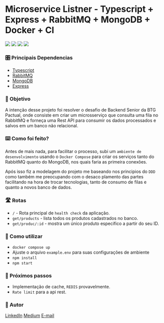 # Microservice Listner - Typescript + Express + RabbitMQ + MongoDB + Docker + CI

![](https://img.shields.io/badge/BackEnd-Express-green) ![](https://img.shields.io/badge/Typescript-blue) ![](https://img.shields.io/badge/RabbitMQ-orange) ![](https://img.shields.io/badge/MongoDB-Green)

### 🎛️ Principais Dependencias

- [Typescript](https://www.typescriptlang.org/)
- [RabbitMQ](https://www.rabbitmq.com/)
- [MongoDB](https://www.mongodb.com/)
- [Express](https://expressjs.com/pt-br/)

### 🎯 Objetivo

A intenção desse projeto foi resolver o desafio de Backend Senior da BTG Pactual, onde consiste em criar um microsserviço que consulta uma fila no RabbitMQ e
forneça uma Rest API para consumir os dados processados e salvos em um banco não relacional.

### ⌨️ Como foi feito?

Antes de mais nada, para facilitar o processo, subi um `ambiente de desenvolvimento` usando o `Docker Compose` para criar os serviços tanto do RabbitMQ quanto do MongoDB, nos quais faria as primeira conexões.

Após isso fiz a modelagem do projeto me baseando nos principios do `DDD` como também me preocupando com o desaco
plamento das partes facilitando na hora de trocar tecnologias, tanto de consumo de filas e quanto a novos banco de 
dados.


### 🛣️ Rotas

- `/` - Rota principal de `health check` da aplicação.
- `get/products` - lista todos os produtos cadastrados no banco.
- `get/produc/:id` - mostra um único produto especifico a partir do seu ID.


### 🔎 Como utilizar

- `docker compose up`
- Ajuste o arquivo `example.env` para suas configurações de ambiente  
- `npm install`
- `npm start`

### 🔧 Próximos passos

- Implementação de cache, `REDIS` provavelmente.
- `Rate limit` para a api rest.

### 🎨 Autor

[LinkedIn](https://www.linkedin.com/in/fabiodeandrad/)
[Medium](https://medium.com/@fabioscript)
[E-mail](fabiodeandradecontato@gmail.com)
